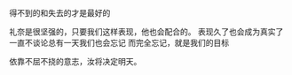 得不到的和失去的才是最好的

礼奈是很坚强的，只要我们这样表现，他也会配合的。 表现久了也会成为真实了 一直不谈论总有一天我们也会忘记 而完全忘记，就是我们的目标


依靠不屈不挠的意志，汝将决定明天。